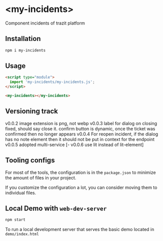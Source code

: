 # \<my-incidents>
Component incidents of trazit platform

## Installation

```bash
npm i my-incidents
```

## Usage

```html
<script type="module">
  import 'my-incidents/my-incidents.js';
</script>

<my-incidents></my-incidents>
```

## Versioning track

v0.0.2 image extension is png, not webp
v0.0.3 label for dialog on closing fixed, should say close it. confirm button is dynamic, once the ticket was confirmed then no longer appears
v0.0.4 For reopen incident, if the dialog has no note element then it should not be put in context for the endpoint
v0.0.5 adopted multi-service
[- v0.0.6 use lit instead of lit-element]

## Tooling configs

For most of the tools, the configuration is in the `package.json` to minimize the amount of files in your project.

If you customize the configuration a lot, you can consider moving them to individual files.

## Local Demo with `web-dev-server`

```bash
npm start
```

To run a local development server that serves the basic demo located in `demo/index.html`

